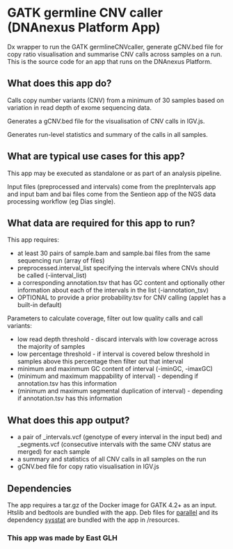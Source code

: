 # GATK germline CNV caller (DNAnexus Platform App)

Dx wrapper to run the GATK germlineCNVcaller, generate gCNV.bed file for copy ratio visualisation and summarise CNV calls across samples on a run.
This is the source code for an app that runs on the DNAnexus Platform.

## What does this app do?
Calls copy number variants (CNV) from a minimum of 30 samples based on variation in read depth of exome sequencing data.

Generates a gCNV.bed file for the visualisation of CNV calls in IGV.js.

Generates run-level statistics and summary of the calls in all samples.

## What are typical use cases for this app?
This app may be executed as standalone or as part of an analysis pipeline.

Input files (preprocessed and intervals) come from the prepIntervals app and input bam and bai files come from the Sentieon app of the NGS data processing workflow (eg Dias single).

## What data are required for this app to run?
This app requires:
* at least 30 pairs of sample.bam and sample.bai files from the same sequencing run (array of files)
* preprocessed.interval_list specifying the intervals where CNVs should be called (-iinterval_list)
* a corresponding annotation.tsv that has GC content and optionally other information about each of the intervals in the list (-iannotation_tsv)
* OPTIONAL to provide a prior probability.tsv for CNV calling (applet has a built-in default)

Parameters to calculate coverage, filter out low quality calls and call variants:
* low read depth threshold - discard intervals with low coverage across the majority of samples
* low percentage threshold - if interval is covered below threshold in samples above this percentage then filter out that interval
* minimum and maxinmum GC content of interval (-iminGC, -imaxGC)
* (minimum and maximum mappability of interval) - depending if annotation.tsv has this information
* (minimum and maximum segmental duplication of interval) - depending if annotation.tsv has this information

## What does this app output?
* a pair of _intervals.vcf (genotype of every interval in the input bed) and _segments.vcf (consecutive intervals with the same CNV status are merged) for each sample
* a summary and statistics of all CNV calls in all samples on the run
* gCNV.bed file for copy ratio visualisation in IGV.js

## Dependencies
The app requires a tar.gz of the Docker image for GATK 4.2+ as an input. Htslib and bedtools are bundled with the app.
Deb files for [parallel](https://ftp.gnu.org/gnu/parallel/) and its dependency [sysstat](http://sebastien.godard.pagesperso-orange.fr/download.html) are bundled with the app in /resources.

### This app was made by East GLH
